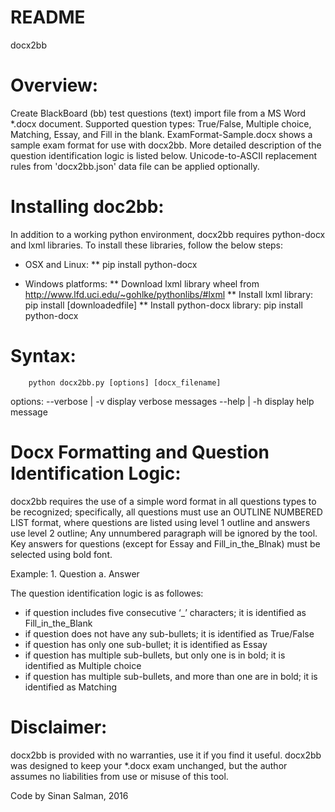 # README #

docx2bb

# Overview: #
Create BlackBoard (bb) test questions (text) import file from a MS Word *.docx document. Supported question types: True/False, Multiple choice, Matching, Essay, and Fill in the blank. ExamFormat-Sample.docx shows a sample exam format for use with docx2bb. More detailed description of the question identification logic is listed below. Unicode-to-ASCII replacement rules from 'docx2bb.json' data file can be applied optionally.

# Installing doc2bb: #
In addition to a working python environment, docx2bb requires python-docx and lxml libraries. 
To install these libraries, follow the below steps:

* OSX and Linux:
** pip install python-docx

* Windows platforms:
** Download lxml library wheel from http://www.lfd.uci.edu/~gohlke/pythonlibs/#lxml
** Install lxml library: pip install [downloadedfile]
** Install python-docx library: pip install python-docx

# Syntax: #
		python docx2bb.py [options] [docx_filename]
options:	--verbose	|	-v		display verbose messages
		--help		|	-h		display help message

# Docx Formatting and Question Identification Logic: #
docx2bb requires the use of a simple word format in all questions types to be recognized; specifically, all questions must use an OUTLINE NUMBERED LIST format, where questions are listed using level 1 outline and answers use level 2 outline; Any unnumbered paragraph will be ignored by the tool. Key answers for questions (except for Essay and Fill_in_the_Blnak) must be selected using bold font. 

Example:
	1. Question
		a. Answer

The question identification logic is as followes:
- if question includes five consecutive ‘_’ characters; it is identified as Fill_in_the_Blank
- if question does not have any sub-bullets; it is identified as True/False
- if question has only one sub-bullet; it is identified as Essay
- if question has multiple sub-bullets, but only one is in bold; it is identified as Multiple choice
- if question has multiple sub-bullets, and more than one are in bold; it is identified as Matching

# Disclaimer: #
docx2bb is provided with no warranties, use it if you find it useful. docx2bb was designed
to keep your *.docx exam unchanged, but the author assumes no liabilities from use or 
misuse of this tool.

Code by Sinan Salman, 2016